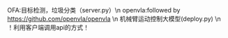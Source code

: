 OFA:目标检测，垃圾分类（server.py）\n
openvla:followed by https://github.com/openvla/openvla \n
机械臂运动控制大模型(deploy.py) \n
！利用客户端调用api的方式！
